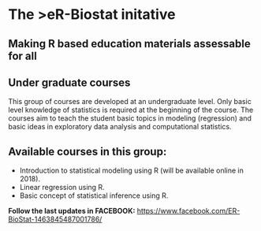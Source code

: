 # The >eR-Biostat initative
## Making R based education materials assessable for all

## Under graduate courses
This group of courses are developed at an undergraduate level. Only basic level knowledge of statistics is required at the beginning of the course. The courses  aim to teach the student basic topics in modeling (regression) and basic ideas in exploratory data analysis and computational  statistics.

## Available courses in this group:
* Introduction to statistical modeling using R (will be available online in 2018).
* Linear regression using R.
* Basic concept of statistical inference using R.

**Follow the last updates in FACEBOOK:** https://www.facebook.com/ER-BioStat-1463845487001786/

